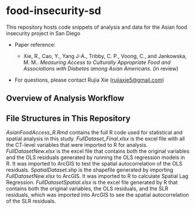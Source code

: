 # food-insecurity-sd
This repository hosts code snippets of analysis and data for the Asian food insecurity project in San Diego

- Paper reference:
    - Xie, R., Cao, Y., Yang J-A., Tribby, C. P., Voong, C., and Jankowska, M. M.. *Measuring Access to Culturally Appropriate Food and Associations with Diabetes among Asian Americans.* (in review)

- For questions, please contact Rujia Xie (rujiaxie5@gmail.com)


## Overview of Analysis Workflow


## File Structures in This Repository
_AsianFoodAccess_R.Rmd_ contains the full R code used for statistical and spatial analysis in this study.
_FullDataset_Final.xlsx_ is the excel file with all the CT-level variables that were imported to R for analysis. 
_FullDatasetNew.xlsx_ is the excel file that contains both the original variables and the OLS residuals generated by running the OLS regression models in R. It was imported to ArcGIS to test the spatial autocorrelation of the OLS residuals.
_SpatialDataset.shp_ is the shapefile generated by importing _FullDatasetNew.xlsx_ to ArcGIS. It was imported to R to calculate Spatial Lag Regression. 
_FullDatasetSpatial.xlsx_ is the excel file generated by R that contains both the original variables, the OLS residuals, and the SLR residuals, which was imported into ArcGIS to see the spatial autocorrelation of the SLR residuals.
